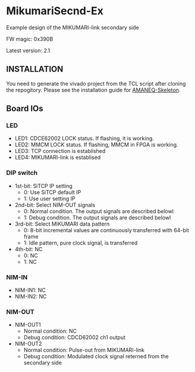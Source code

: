 # MikumariSecnd-Ex
Example design of the MIKUMARI-link secondary side

FW magic: 0x390B

Latest version: 2.1

## INSTALLATION 
You need to generate the vivado project from the TCL script after cloning the repogitory.
Please see the installation guide for [AMANEQ-Skeleton](https://github.com/spadi-alliance/AMANEQ-Skeleton).

## Board IOs
### LED

- LED1: CDCE62002 LOCK status. If flashing, it is working.
- LED2: MMCM LOCK status. If flashing, MMCM in FPGA is working.
- LED3: TCP connection is established
- LED4: MIKUMARI-link is establised

### DIP switch

- 1st-bit: SiTCP IP setting
  - 0: Use SiTCP default IP
  - 1: Use user setting IP
- 2nd-bit: Select NIM-OUT signals
  - 0: Normal condition. The output signals are described belowl
  - 1: Debug condition. The output signals are described belowl
- 3rd-bit: Select MIKUMARI data pattern
  - 0: 8-bit incremental values are continuously transferred with 64-bit frame
  - 1: Idle pattern, pure clock signal, is transferred
- 4th-bit: NC
  - 0: NC
  - 1: NC

### NIM-IN
- NIM-IN1: NC
- NIM-IN2: NC
 
### NIM-OUT

- NIM-OUT1
  - Normal condition: NC
  - Debug condition:  CDCD62002 ch1 output
- NIM-OUT2
  - Normal condition: Pulse-out from MIKUMARI-link
  - Debug condition:  Modulated clock signal reterned from the secondary side

